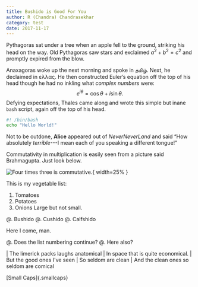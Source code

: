 ```yaml
---
title: Bushido is Good For You
author: R (Chandra) Chandrasekhar
category: test
date: 2017-11-17
---
```


Pythagoras sat under a tree when an apple fell to the ground, striking
his head on the way. Old Pythagoras saw stars and exclaimed
$a^2 + b^2 = c^2$ and promptly expired from the blow.

Anaxagoras woke up the next morning and spoke in தமிழ். Next, he declaimed in ελλας. He then constructed Euler’s equation off the top of his head though he had no inkling what *complex numbers* were:
$$
e^{i\theta} = \cos\theta + i \sin\theta.
$$
Defying expectations, Thales came along and wrote this simple but inane
`bash` script, again off the top of his head.

~~~bash
#! /bin/bash
echo "Hello World!"
~~~

Not to be outdone, **Alice** appeared out of _NeverNeverLand_ and said
“How absolutely _terrible_---I mean each of you speaking a different
tongue!”

Commutativity in multiplication is easily seen from a picture said Brahmagupta. Just look below.

![Four times three is commutative.]({static}/images/bushido/four-times-three.svg){ width=25% }

This is my vegetable list:

1. Tomatoes
1. Potatoes
1. Onions
   Large but not small.

@. Bushido
@. Cushido
@. Calfshido

Here I come, man.

@. Does the list numbering continue?
@. Here also?

| The limerick packs laughs anatomical
| In space that is quite economical.
|    But the good ones I've seen
|    So seldom are clean
| And the clean ones so seldom are comical

[Small Caps]{.smallcaps}
